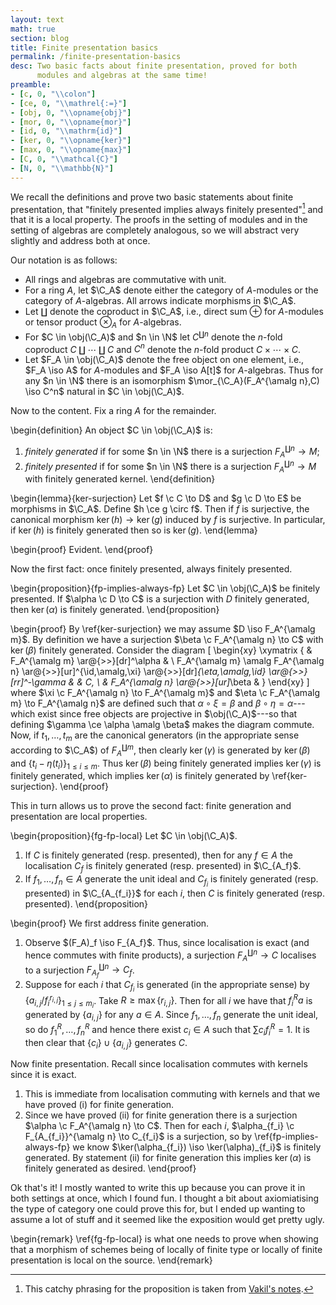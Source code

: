 ```yaml
---
layout: text
math: true
section: blog
title: Finite presentation basics
permalink: /finite-presentation-basics
desc: Two basic facts about finite presentation, proved for both
      modules and algebras at the same time!
preamble:
- [c, 0, "\\colon"]
- [ce, 0, "\\mathrel{:=}"]
- [obj, 0, "\\opname{obj}"]
- [mor, 0, "\\opname{mor}"]
- [id, 0, "\\mathrm{id}"]
- [ker, 0, "\\opname{ker}"]
- [max, 0, "\\opname{max}"]
- [C, 0, "\\mathcal{C}"]
- [N, 0, "\\mathbb{N}"]
---
```


We recall the definitions and prove two basic statements about finite
presentation, that "finitely presented implies always finitely
presented"[^always] and that it is a local property. The proofs in the
setting of modules and in the setting of algebras are completely
analogous, so we will abstract very slightly and address both at once.

Our notation is as follows:

- All rings and algebras are commutative with unit.
- For a ring $A$, let $\C_A$ denote either the category of
  $A$-modules or the category of $A$-algebras. All arrows indicate
  morphisms in $\C_A$.
- Let $\amalg$ denote the coproduct in $\C_A$, i.e., direct
  sum $\oplus$ for $A$-modules or tensor product $\otimes_A$ for
  $A$-algebras.
- For $C \in \obj(\C_A)$ and $n \in \N$ let $C^{\amalg
  n}$ denote the $n$-fold coproduct $C \amalg \cdots \amalg C$
  and $C^n$ denote the $n$-fold product $C \times \cdots \times
  C$.
- Let $F_A \in \obj(\C_A)$ denote the free object on one element,
  i.e., $F_A \iso A$ for $A$-modules and $F_A \iso A[t]$ for
  $A$-algebras. Thus for any $n \in \N$ there is an
  isomorphism $\mor_{\C_A}(F_A^{\amalg n},C) \iso C^n$ natural
  in $C \in \obj(\C_A)$.

Now to the content. Fix a ring $A$ for the remainder.

\begin{definition}
An object $C \in \obj(\C_A)$ is:

1. *finitely generated* if for some $n \in \N$ there is a
   surjection $F_A^{\amalg n} \to M$;
2. *finitely presented* if for some $n \in \N$ there is a
   surjection $F_A^{\amalg n} \to M$ with finitely generated
   kernel.
\end{definition}

\begin{lemma}{ker-surjection}
Let $f \c C \to D$ and $g \c D \to E$ be morphisms in
$\C_A$.  Define $h \ce g \circ f$. Then if $f$ is
surjective, the canonical morphism $\ker(h) \to \ker(g)$ induced by
$f$ is surjective. In particular, if $\ker(h)$ is finitely
generated then so is $\ker(g)$.
\end{lemma}

\begin{proof}
Evident.
\end{proof}

Now the first fact: once finitely presented, always finitely presented.

\begin{proposition}{fp-implies-always-fp}
Let $C \in \obj(\C_A)$ be finitely presented. If $\alpha \c D
\to C$ is a surjection with $D$ finitely generated, then
$\ker(\alpha)$ is finitely generated.
\end{proposition}

\begin{proof}
By \ref{ker-surjection} we may assume $D \iso F_A^{\amalg m}$. By
definition we have a surjection $\beta \c F_A^{\amalg n} \to C$ with
$\ker(\beta)$ finitely generated. Consider the diagram
\[
\begin{xy}
\xymatrix {
 & F_A^{\amalg m} \ar@{>>}[dr]^\alpha & \\
 F_A^{\amalg m} \amalg F_A^{\amalg n}
 \ar@{>>}[ur]^{\id\,\amalg\,\xi}
 \ar@{>>}[dr]_{\eta\,\amalg\,\id}
 \ar@{>>}[rr]^-\gamma
 & & C, \\
 & F_A^{\amalg n} \ar@{>>}[ur]_\beta &
}
\end{xy}
\]
where $\xi \c F_A^{\amalg n} \to F_A^{\amalg m}$ and $\eta \c
F_A^{\amalg m} \to F_A^{\amalg n}$ are defined such that $\alpha
\circ \xi = \beta$ and $\beta \circ \eta = \alpha$---which exist
since free objects are projective in $\obj(\C_A)$---so that
defining $\gamma \ce \alpha \amalg \beta$ makes the diagram
commute. Now, if $t_1,\ldots,t_m$ are the canonical generators (in
the appropriate sense according to $\C_A$) of $F_A^{\amalg
m}$, then clearly $\ker(\gamma)$ is generated by $\ker(\beta)$
and $\{t_i - \eta(t_i)\}_{1 \le i \le m}$. Thus $\ker(\beta)$
being finitely generated implies $\ker(\gamma)$ is finitely
generated, which implies $\ker(\alpha)$ is finitely generated by
\ref{ker-surjection}.
\end{proof}

This in turn allows us to prove the second fact: finite generation and
presentation are local properties.

\begin{proposition}{fg-fp-local}
Let $C \in \obj(\C_A)$.

1. If $C$ is finitely generated (resp. presented), then for any $f
   \in A$ the localisation $C_f$ is finitely generated
   (resp. presented) in $\C_{A_f}$.
2. If $f_1,\ldots,f_n \in A$ generate the unit ideal and
   $C_{f_i}$ is finitely generated (resp. presented) in
   $\C_{A_{f_i}}$ for each $i$, then $C$ is finitely
   generated (resp. presented).
\end{proposition}

\begin{proof}
We first address finite generation.

1. Observe $(F_A)_f \iso F_{A_f}$. Thus, since localisation is
   exact (and hence commutes with finite products), a surjection
   $F_A^{\amalg n} \to C$ localises to a surjection
   $F_{A_f}^{\amalg n} \to C_f$.
2. Suppose for each $i$ that $C_{f_i}$ is generated (in the
   appropriate sense) by $\{a_{i,j}/f_i^{r_{i,j}}\}_{1 \le j \le
   m_i}$.  Take $R \ge \max\{r_{i,j}\}$. Then for all $i$ we have that
   $f_i^Ra$ is generated by $\{a_{i,j}\}$ for any $a \in A$. Since
   $f_1,\ldots,f_n$ generate the unit ideal, so do
   $f_1^R,\ldots,f_n^R$ and hence there exist $c_i \in A$ such that
   $\sum c_if_i^R = 1$. It is then clear that $\{c_i\} \cup
   \{a_{i,j}\}$ generates $C$.

Now finite presentation. Recall since localisation commutes with
kernels since it is exact.

1. This is immediate from localisation commuting with kernels and that
   we have proved (i) for finite generation.
2. Since we have proved (ii) for finite generation there is a
   surjection $\alpha \c F_A^{\amalg n} \to C$. Then for each $i$,
   $\alpha_{f_i} \c F_{A_{f_i}}^{\amalg n} \to C_{f_i}$ is a
   surjection, so by \ref{fp-implies-always-fp} we know
   $\ker(\alpha_{f_i}) \iso \ker(\alpha)_{f_i}$ is finitely
   generated. By statement (ii) for finite generation this implies
   $\ker(\alpha)$ is finitely generated as desired.
\end{proof}

Ok that's it! I mostly wanted to write this up because you can prove
it in both settings at once, which I found fun. I thought a bit about
axiomiatising the type of category one could prove this for, but I
ended up wanting to assume a lot of stuff and it seemed like the
exposition would get pretty ugly.

\begin{remark}
\ref{fg-fp-local} is what one needs to prove when showing that a
morphism of schemes being of locally of finite type or locally of
finite presentation is local on the source.
\end{remark}



[^always]:
    This catchy phrasing for the proposition is taken from [Vakil's
    notes][vakil].



[vakil]: //math216.wordpress.com/